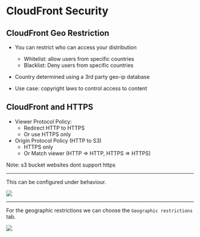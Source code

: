 # CloudFront Security

## CloudFront Geo Restriction

- You can restrict who can access your distribution
    - Whitelist: allow users from specific countries
    - Blacklist: Deny users from specific countries

- Country determined using a 3rd party geo-ip database
- Use case: copyright laws to control access to content

## CloudFront and HTTPS

- Viewer Protocol Policy:
    - Redirect HTTP to HTTPS
    - Or use HTTPS only
- Origin Protocol Policy (HTTP to S3)
    - HTTPS only
    - Or Match viewer (HTTP => HTTP, HTTPS => HTTPS)

Note: s3 bucket websites dont support https

---

This can be configured under behaviour.

![](2022-02-17-08-52-08.png)

--- 

For the geographic restrictions we can choose the `Geographic restrictions` tab.

![](2022-02-17-08-52-57.png)